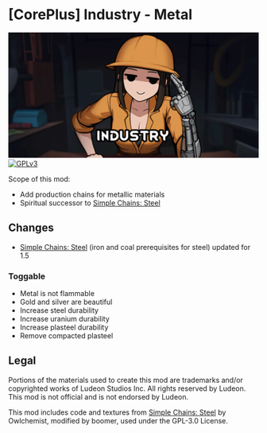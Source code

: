 <!--[![GPLv3][badge-license]](https://www.gnu.org/licenses/gpl-3.0) -->
[badge-license]: https://img.shields.io/badge/License-GPLv3-lightgray
<!--![Supports Royalty][badge-dlc-royalty] supports Royalty DLC-->
[badge-dlc-royalty]: https://img.shields.io/badge/DLC-Royalty-gold
<!--![Supports Ideology][badge-dlc-ideology] supports Ideology DLC-->
[badge-dlc-ideology]: https://img.shields.io/badge/DLC-Ideology-indianred
<!--![Supports Biotech][badge-dlc-biotech] supports Biotech DLC-->
[badge-dlc-biotech]: https://img.shields.io/badge/DLC-Biotech-mediumturquoise
<!--![Supports Anomaly][badge-dlc-anomaly] supports Anomaly DLC-->
[badge-dlc-anomaly]: https://img.shields.io/badge/DLC-Anomaly-darkseagreen

# [CorePlus] Industry - Metal
![](About/Preview.png)\
[![GPLv3][badge-license]](https://www.gnu.org/licenses/gpl-3.0)

Scope of this mod:
- Add production chains for metallic materials
- Spiritual successor to [Simple Chains: Steel](https://steamcommunity.com/sharedfiles/filedetails/?id=1702668415)

## Changes
- [Simple Chains: Steel](https://steamcommunity.com/sharedfiles/filedetails/?id=1702668415) (iron and coal prerequisites for steel) updated for 1.5

### Toggable
- Metal is not flammable
- Gold and silver are beautiful
- Increase steel durability
- Increase uranium durability
- Increase plasteel durability
- Remove compacted plasteel

## Legal
Portions of the materials used to create this mod are trademarks and/or copyrighted works of Ludeon Studios Inc. All rights reserved by Ludeon. This mod is not official and is not endorsed by Ludeon.

This mod includes code and textures from [Simple Chains: Steel](https://github.com/Owlchemist/simple-chains-steel) by Owlchemist, modified by boomer, used under the GPL-3.0 License.